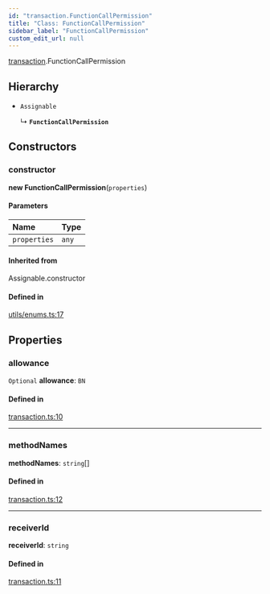 ```yaml
---
id: "transaction.FunctionCallPermission"
title: "Class: FunctionCallPermission"
sidebar_label: "FunctionCallPermission"
custom_edit_url: null
---
```


[transaction](../modules/transaction.md).FunctionCallPermission

## Hierarchy

- `Assignable`

  ↳ **`FunctionCallPermission`**

## Constructors

### constructor

**new FunctionCallPermission**(`properties`)

#### Parameters

| Name | Type |
| :------ | :------ |
| `properties` | `any` |

#### Inherited from

Assignable.constructor

#### Defined in

[utils/enums.ts:17](https://github.com/maxhr/near--near-api-js/blob/57fed346/packages/near-api-js/src/utils/enums.ts#L17)

## Properties

### allowance

 `Optional` **allowance**: `BN`

#### Defined in

[transaction.ts:10](https://github.com/maxhr/near--near-api-js/blob/57fed346/packages/near-api-js/src/transaction.ts#L10)

___

### methodNames

 **methodNames**: `string`[]

#### Defined in

[transaction.ts:12](https://github.com/maxhr/near--near-api-js/blob/57fed346/packages/near-api-js/src/transaction.ts#L12)

___

### receiverId

 **receiverId**: `string`

#### Defined in

[transaction.ts:11](https://github.com/maxhr/near--near-api-js/blob/57fed346/packages/near-api-js/src/transaction.ts#L11)
